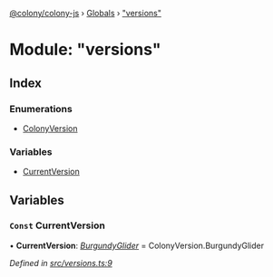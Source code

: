 [@colony/colony-js](../README.md) › [Globals](../globals.md) › ["versions"](_versions_.md)

# Module: "versions"

## Index

### Enumerations

* [ColonyVersion](../enums/_versions_.colonyversion.md)

### Variables

* [CurrentVersion](_versions_.md#const-currentversion)

## Variables

### `Const` CurrentVersion

• **CurrentVersion**: *[BurgundyGlider](../enums/_versions_.colonyversion.md#burgundyglider)* = ColonyVersion.BurgundyGlider

*Defined in [src/versions.ts:9](https://github.com/JoinColony/colonyJS/blob/8037c41/src/versions.ts#L9)*
